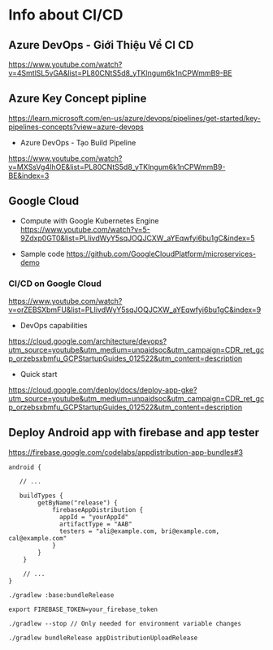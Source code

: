# Info about CI/CD

## Azure DevOps - Giới Thiệu Về CI CD 
https://www.youtube.com/watch?v=4SmtlSL5vGA&list=PL80CNtS5d8_yTKlngum6k1nCPWmmB9-BE

## Azure Key Concept pipline

https://learn.microsoft.com/en-us/azure/devops/pipelines/get-started/key-pipelines-concepts?view=azure-devops

- Azure DevOps - Tạo Build Pipeline 

https://www.youtube.com/watch?v=MXSsVg4IhOE&list=PL80CNtS5d8_yTKlngum6k1nCPWmmB9-BE&index=3


## Google Cloud

- Compute with Google Kubernetes Engine
https://www.youtube.com/watch?v=5-9Zdxp0GT0&list=PLIivdWyY5sqJOQJCXW_aYEqwfyi6bu1gC&index=5

- Sample code
https://github.com/GoogleCloudPlatform/microservices-demo

### CI/CD on Google Cloud

https://www.youtube.com/watch?v=orZEBSXbmFU&list=PLIivdWyY5sqJOQJCXW_aYEqwfyi6bu1gC&index=9

- DevOps capabilities
  
https://cloud.google.com/architecture/devops?utm_source=youtube&utm_medium=unpaidsoc&utm_campaign=CDR_ret_gcp_orzebsxbmfu_GCPStartupGuides_012522&utm_content=description

- Quick start

https://cloud.google.com/deploy/docs/deploy-app-gke?utm_source=youtube&utm_medium=unpaidsoc&utm_campaign=CDR_ret_gcp_orzebsxbmfu_GCPStartupGuides_012522&utm_content=description

## Deploy Android app with firebase and app tester

https://firebase.google.com/codelabs/appdistribution-app-bundles#3

    android {

       // ...

       buildTypes {
            getByName("release") {
                firebaseAppDistribution {
                  appId = "yourAppId"
                  artifactType = "AAB"
                  testers = "ali@example.com, bri@example.com, cal@example.com"
                }
            }
        }

        // ...
    }
```
./gradlew :base:bundleRelease

export FIREBASE_TOKEN=your_firebase_token

./gradlew --stop // Only needed for environment variable changes

./gradlew bundleRelease appDistributionUploadRelease

```
